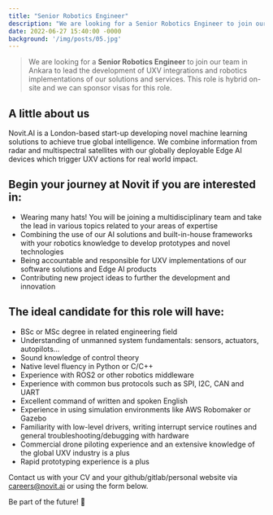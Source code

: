 ```yaml
---
title: "Senior Robotics Engineer"
description: "We are looking for a Senior Robotics Engineer to join our team in Ankara to lead the development of UXV integrations and robotics implementations of our solutions and services. This role is hybrid on-site and we are happy to sponsor visas."
date: 2022-06-27 15:40:00 -0000
background: '/img/posts/05.jpg'
---
```


> We are looking for a **Senior Robotics Engineer** to join our team in Ankara to lead the development of UXV integrations and robotics implementations of our solutions and services.
>This role is hybrid on-site and we can sponsor visas for this role.

## A little about us

Novit.AI is a London-based start-up developing novel machine learning solutions to achieve true global intelligence. We combine information from radar and multispectral satellites with our globally deployable Edge AI devices which trigger UXV actions for real world impact.

## Begin your journey at Novit if you are interested in:

* Wearing many hats! You will be joining a multidisciplinary team and take the lead in various topics related to your areas of expertise
* Combining the use of our AI solutions and built-in-house frameworks with your robotics knowledge to develop prototypes and novel technologies
* Being accountable and responsible for UXV implementations of our software solutions and Edge AI products
* Contributing new project ideas to further the development and innovation

## The ideal candidate for this role will have:

* BSc or MSc degree in related engineering field
* Understanding of unmanned system fundamentals: sensors, actuators, autopilots…
* Sound knowledge of control theory
* Native level fluency in Python or C/C++
* Experience with ROS2 or other robotics middleware
* Experience with common bus protocols such as SPI, I2C, CAN and UART
* Excellent command of written and spoken English
* Experience in using simulation environments like AWS Robomaker or Gazebo
* Familiarity with low-level drivers, writing interrupt service routines and general troubleshooting/debugging with hardware
* Commercial drone piloting experience and an extensive knowledge of the global UXV industry is a plus
* Rapid prototyping experience is a plus

Contact us with your CV and your github/gitlab/personal website via careers@novit.ai or using the form below.

Be part of the future! 🚀
